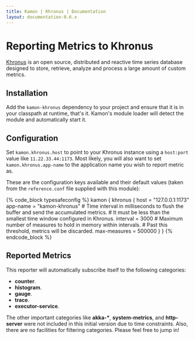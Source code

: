 ```yaml
---
title: Kamon | Khronus | Documentation
layout: documentation-0.6.x
---
```


Reporting Metrics to Khronus
============================

[Khronus] is an open source, distributed and reactive time series database designed to store, retrieve, analyze and process a large amount of custom metrics.

Installation
------------

Add the `kamon-khronus` dependency to your project and ensure that it is in your classpath at runtime, that's it. Kamon's module loader will detect the module and automatically start it.

Configuration
-------------

Set `kamon.khronus.host` to point to your Khronus instance using a `host:port` value like `11.22.33.44:1173`. Most likely, you will also want to set `kamon.khronus.app-name` to the application name you wish to report metric as.

These are the configuration keys available and their default values (taken from the `reference.conf` file supplied with this module):

{% code_block typesafeconfig %}
kamon {
  khronus {
    host = "127.0.0.1:1173"
    app-name = "kamon-khronus"
    # Time interval in milliseconds to flush the buffer and send the accumulated metrics.
    # It must be less than the smallest time window configured in Khronus.
    interval = 3000
    # Maximum number of measures to hold in memory within intervals.
    # Past this threshold, metrics will be discarded.
    max-measures = 500000
  }
}
{% endcode_block %}

Reported Metrics
----------------

This reporter will automatically subscribe itself to the following categories:

* __counter__.
* __histogram__.
* __gauge__.
* __trace__.
* __executor-service__.

The other important categories like __akka-*__, __system-metrics__, and __http-server__ were not included in this initial version due to time constraints. Also, there are no facilities for filtering categories. Please feel free to jump in!

[Khronus]: https://github.com/Searchlight/khronus
